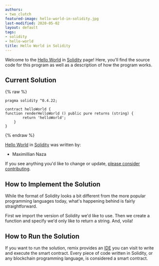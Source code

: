```yaml
---
authors:
- two_clutch
featured-image: hello-world-in-solidity.jpg
last-modified: 2020-05-02
layout: default
tags:
- solidity
- hello-world
title: Hello World in Solidity
---
```


Welcome to the [Hello World](https://sampleprograms.io/projects/hello-world) in [Solidity](https://sampleprograms.io/languages/solidity) page! Here, you'll find the source code for this program as well as a description of how the program works.

## Current Solution

{% raw %}

```solidity
pragma solidity ^0.4.22;

contract helloWorld {
function renderHelloWorld () public pure returns (string) {
        return 'helloWorld';
    }
}
```

{% endraw %}

[Hello World](https://sampleprograms.io/projects/hello-world) in [Solidity](https://sampleprograms.io/languages/solidity) was written by:

- Maximillian Naza

If you see anything you'd like to change or update, [please consider contributing](https://github.com/TheRenegadeCoder/sample-programs).

## How to Implement the Solution

While the format of Solidity looks a bit different from the more popular
programming languages today, what's happening behind is fairly straightforward.

First we import the version of Solidity we'd like to use. Then we create a
function and specify we'd only like to return a string. And, voila!


## How to Run the Solution

If you want to run the solution, remix provides an [IDE][5] you can visit to write
and execute the smart contract. Every piece of code written in Solidity, or any
blockchain programming language, is considered a smart contract.

[5]: https://remix-project.org/
